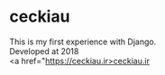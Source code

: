 # ceckiau
This is my first experience with Django.
<br>
Developed at 2018
<br>
<a href="https://ceckiau.ir>ceckiau.ir<a/>
